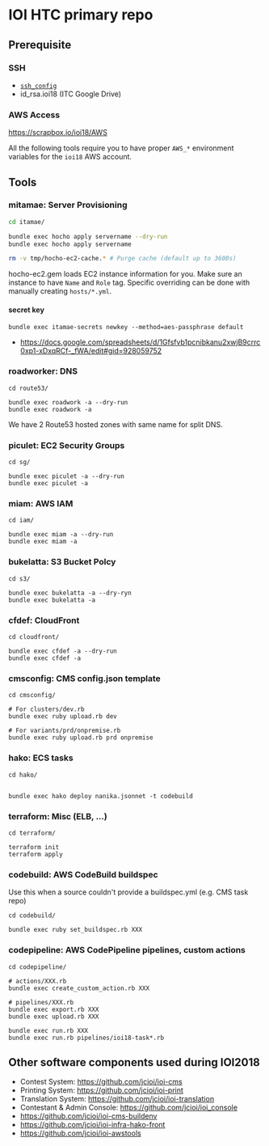 # IOI HTC primary repo

## Prerequisite

### SSH

- [`ssh_config`](./ssh_config)
- id_rsa.ioi18 (ITC Google Drive)

### AWS Access

https://scrapbox.io/ioi18/AWS

All the following tools require you to have proper `AWS_*` environment variables for the `ioi18` AWS account.

## Tools

### mitamae: Server Provisioning

``` sh
cd itamae/

bundle exec hocho apply servername --dry-run
bundle exec hocho apply servername

rm -v tmp/hocho-ec2-cache.* # Purge cache (default up to 3600s)
```

hocho-ec2.gem loads EC2 instance information for you. Make sure an instance to have `Name` and `Role` tag. Specific overriding can be done with manually creating `hosts/*.yml`.

#### secret key

```
bundle exec itamae-secrets newkey --method=aes-passphrase default
```

- https://docs.google.com/spreadsheets/d/1Gfsfvb1pcnibkanu2xwjB9crrc0xp1-xDxqRCf-_fWA/edit#gid=928059752

### roadworker: DNS

```
cd route53/

bundle exec roadwork -a --dry-run
bundle exec roadwork -a
```

We have 2 Route53 hosted zones with same name for split DNS.

### piculet: EC2 Security Groups

```
cd sg/

bundle exec piculet -a --dry-run
bundle exec piculet -a
```

### miam: AWS IAM

```
cd iam/

bundle exec miam -a --dry-run
bundle exec miam -a
```

### bukelatta: S3 Bucket Polcy

```
cd s3/

bundle exec bukelatta -a --dry-ryn
bundle exec bukelatta -a
```

### cfdef: CloudFront

```
cd cloudfront/

bundle exec cfdef -a --dry-run
bundle exec cfdef -a
```

### cmsconfig: CMS config.json template

```
cd cmsconfig/

# For clusters/dev.rb
bundle exec ruby upload.rb dev 

# For variants/prd/onpremise.rb
bundle exec ruby upload.rb prd onpremise
```

### hako: ECS tasks

```
cd hako/


bundle exec hako deploy nanika.jsonnet -t codebuild
```

### terraform: Misc (ELB, ...)

```
cd terraform/

terraform init
terraform apply
```

### codebuild: AWS CodeBuild buildspec

Use this when a source couldn't provide a buildspec.yml (e.g. CMS task repo)

```
cd codebuild/

bundle exec ruby set_buildspec.rb XXX
```

### codepipeline: AWS CodePipeline pipelines, custom actions

```
cd codepipeline/

# actions/XXX.rb
bundle exec create_custom_action.rb XXX

# pipelines/XXX.rb
bundle exec export.rb XXX
bundle exec upload.rb XXX

bundle exec run.rb XXX
bundle exec run.rb pipelines/ioi18-task*.rb
```

## Other software components used during IOI2018
- Contest System: https://github.com/jcioi/ioi-cms
- Printing System: https://github.com/jcioi/ioi-print
- Translation System: https://github.com/jcioi/ioi-translation
- Contestant & Admin Console: https://github.com/jcioi/ioi_console
- https://github.com/jcioi/ioi-cms-buildenv
- https://github.com/jcioi/ioi-infra-hako-front
- https://github.com/jcioi/ioi-awstools
